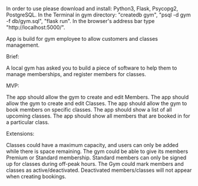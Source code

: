 In order to use please download and install: Python3, Flask, Psycopg2, PostgreSQL. In the Terminal in gym directory: "createdb gym", "psql -d gym -f db/gym.sql", "flask run". In the browser's address bar type "http://localhost:5000/".

App is build for gym employee to allow customers and classes management.

Brief:

A local gym has asked you to build a piece of software to help them to manage memberships, and register members for classes.

MVP:

The app should allow the gym to create and edit Members.
The app should allow the gym to create and edit Classes.
The app should allow the gym to book members on specific classes.
The app should show a list of all upcoming classes.
The app should show all members that are booked in for a particular class.


Extensions:

Classes could have a maximum capacity, and users can only be added while there is space remaining.
The gym could be able to give its members Premium or Standard membership. Standard members can only be signed up for classes during off-peak hours.
The Gym could mark members and classes as active/deactivated. Deactivated members/classes will not appear when creating bookings.
